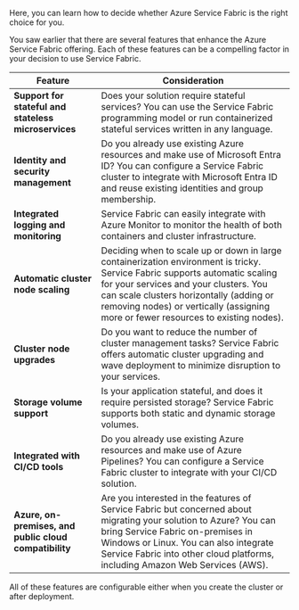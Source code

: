 Here, you can learn how to decide whether Azure Service Fabric is the right choice for you.

You saw earlier that there are several features that enhance the Azure Service Fabric offering. Each of these features can be a compelling factor in your decision to use Service Fabric.

| Feature | Consideration |
| --- | --- |
| **Support for stateful and stateless microservices** | Does your solution require stateful services? You can use the Service Fabric programming model or run containerized stateful services written in any language. |
| **Identity and security management** | Do you already use existing Azure resources and make use of Microsoft Entra ID? You can configure a Service Fabric cluster to integrate with Microsoft Entra ID and reuse existing identities and group membership. |
| **Integrated logging and monitoring** | Service Fabric can easily integrate with Azure Monitor to monitor the health of both containers and cluster infrastructure. |
| **Automatic cluster node scaling** | Deciding when to scale up or down in large containerization environment is tricky. Service Fabric supports automatic scaling for your services and your clusters. You can scale clusters horizontally (adding or removing nodes) or vertically (assigning more or fewer resources to existing nodes). |
| **Cluster node upgrades** | Do you want to reduce the number of cluster management tasks? Service Fabric offers automatic cluster upgrading and wave deployment to minimize disruption to your services. |
| **Storage volume support** | Is your application stateful, and does it require persisted storage? Service Fabric supports both static and dynamic storage volumes. |
| **Integrated with CI/CD tools** | Do you already use existing Azure resources and make use of Azure Pipelines? You can configure a Service Fabric cluster to integrate with your CI/CD solution. |
| **Azure, on-premises, and public cloud compatibility** | Are you interested in the features of Service Fabric but concerned about migrating your solution to Azure? You can bring Service Fabric on-premises in Windows or Linux. You can also integrate Service Fabric into other cloud platforms, including Amazon Web Services (AWS). |

All of these features are configurable either when you create the cluster or after deployment.
